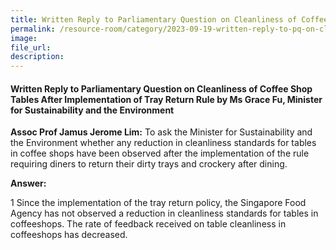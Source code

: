 ```yaml
---
title: Written Reply to Parliamentary Question on Cleanliness of Coffee Shop Tables After Implementation of Tray Return Rule by Ms Grace Fu, Minister for Sustainability and the Environment
permalink: /resource-room/category/2023-09-19-written-reply-to-pq-on-cleanliness-of-coffee-shop-tables-after-implementation-of-tray-return-rule/
image:
file_url:
description:
---
```

 
#### Written Reply to Parliamentary Question on Cleanliness of Coffee Shop Tables After Implementation of Tray Return Rule by Ms Grace Fu, Minister for Sustainability and the Environment
 
**Assoc Prof Jamus Jerome Lim:** To ask the Minister for Sustainability and the Environment whether any reduction in cleanliness standards for tables in coffee shops have been observed after the implementation of the rule requiring diners to return their dirty trays and crockery after dining. 
 
**Answer:**
 
1	Since the implementation of the tray return policy, the Singapore Food Agency has not observed a reduction in cleanliness standards for tables in coffeeshops. The rate of feedback received on table cleanliness in coffeeshops has decreased.

 
